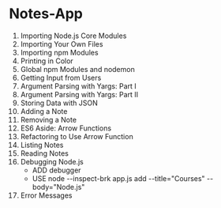 # Notes-App

1. Importing Node.js Core Modules
2. Importing Your Own Files
3. Importing npm Modules
4. Printing in Color
5. Global npm Modules and nodemon
6. Getting Input from Users
7. Argument Parsing with Yargs: Part I
8. Argument Parsing with Yargs: Part II
9. Storing Data with JSON
10. Adding a Note
11. Removing a Note
12. ES6 Aside: Arrow Functions
13. Refactoring to Use Arrow Function
14. Listing Notes
15. Reading Notes
16. Debugging Node.js
    - ADD debugger
    - USE node --inspect-brk app.js add --title="Courses" --body="Node.js"
17. Error Messages
